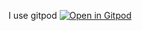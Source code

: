 I use gitpod
[![Open in Gitpod](https://gitpod.io/button/open-in-gitpod.svg)](https://gitpod.io/#https://github.com/kreijstal/elnw/)